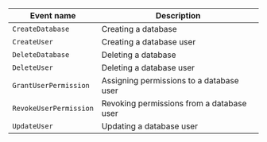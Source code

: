 | Event name | Description |
--- | ---
| `CreateDatabase` | Creating a database |
| `CreateUser` | Creating a database user |
| `DeleteDatabase` | Deleting a database |
| `DeleteUser` | Deleting a database user |
| `GrantUserPermission` | Assigning permissions to a database user |
| `RevokeUserPermission` | Revoking permissions from a database user |
| `UpdateUser` | Updating a database user |